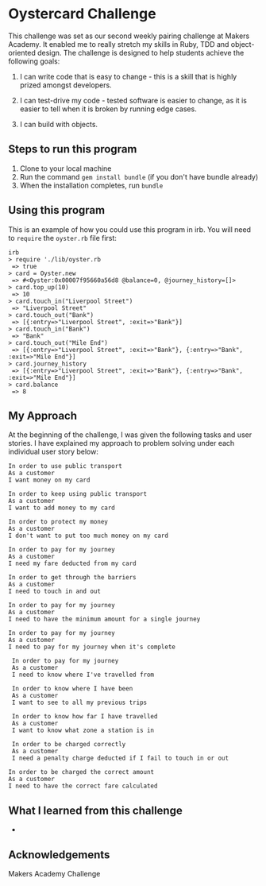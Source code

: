 

 Oystercard Challenge
 =================

 This challenge was set as our second weekly pairing challenge at Makers Academy. It enabled me to really stretch my skills in Ruby, TDD and object-oriented design. The challenge is designed to help students achieve the following goals:

 1. I can write code that is easy to change - this is a skill that is highly prized amongst developers.

 2. I can test-drive my code - tested software is easier to change, as it is easier to tell when it is broken by running edge cases.

 3. I can build with objects.

 Steps to run this program
 -------

 1. Clone to your local machine
 2. Run the command `gem install bundle` (if you don't have bundle already)
 3. When the installation completes, run `bundle`

 Using this program
 -------

 This is an example of how you could use this program in irb. You will need to `require` the `oyster.rb` file first:
 ```
 irb
 > require './lib/oyster.rb
  => true
 > card = Oyster.new
  => #<Oyster:0x00007f95660a56d8 @balance=0, @journey_history=[]>
 > card.top_up(10)
  => 10
 > card.touch_in("Liverpool Street")
  => "Liverpool Street"
 > card.touch_out("Bank")
  => [{:entry=>"Liverpool Street", :exit=>"Bank"}]
 > card.touch_in("Bank")
  => "Bank"
 > card.touch_out("Mile End")
  => [{:entry=>"Liverpool Street", :exit=>"Bank"}, {:entry=>"Bank", :exit=>"Mile End"}]
 > card.journey_history
  => [{:entry=>"Liverpool Street", :exit=>"Bank"}, {:entry=>"Bank", :exit=>"Mile End"}]
 > card.balance
  => 8
 ```

 My Approach
 ---------

 At the beginning of the challenge, I was given the following tasks and user stories. I have explained my approach to problem solving under each individual user story below:

 ```
 In order to use public transport
 As a customer
 I want money on my card
 ```


 ```
 In order to keep using public transport
 As a customer
 I want to add money to my card
 ```


 ```
 In order to protect my money
 As a customer
 I don't want to put too much money on my card
 ```


 ```
 In order to pay for my journey
 As a customer
 I need my fare deducted from my card
 ```


 ```
 In order to get through the barriers
 As a customer
 I need to touch in and out
 ```


 ```
 In order to pay for my journey
 As a customer
 I need to have the minimum amount for a single journey
 ```

 ```
 In order to pay for my journey
 As a customer
 I need to pay for my journey when it's complete
```

```
 In order to pay for my journey
 As a customer
 I need to know where I've travelled from
```

```
 In order to know where I have been
 As a customer
 I want to see to all my previous trips
```

```
 In order to know how far I have travelled
 As a customer
 I want to know what zone a station is in
```

```
 In order to be charged correctly
 As a customer
 I need a penalty charge deducted if I fail to touch in or out
```
```
In order to be charged the correct amount
As a customer
I need to have the correct fare calculated
 ```

 What I learned from this challenge
 -----
 *

 Acknowledgements
 -----

 Makers Academy Challenge
